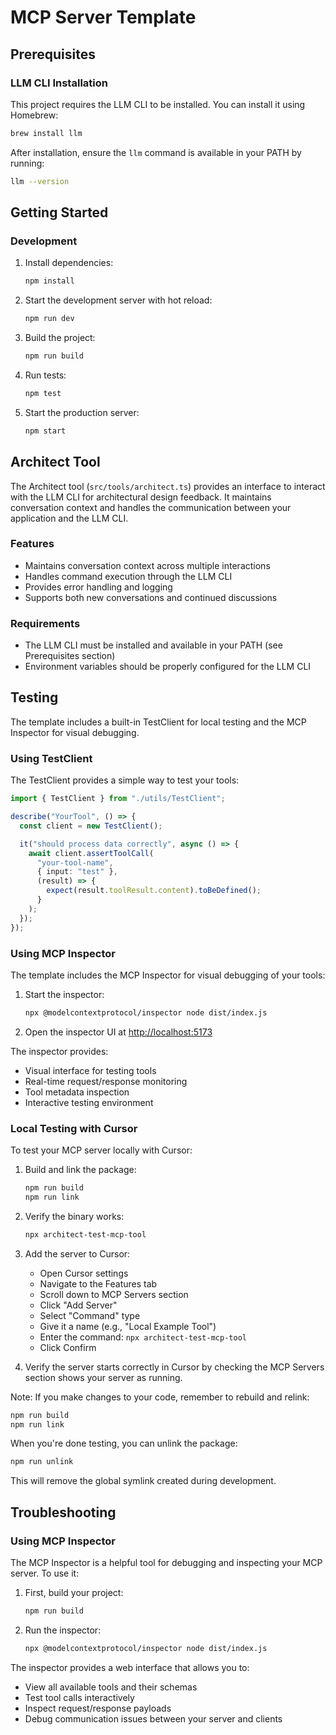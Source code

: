 # MCP Server Template

## Prerequisites

### LLM CLI Installation

This project requires the LLM CLI to be installed. You can install it using Homebrew:

```bash
brew install llm
```

After installation, ensure the `llm` command is available in your PATH by running:

```bash
llm --version
```

## Getting Started

### Development

1. Install dependencies:

   ```bash
   npm install
   ```

2. Start the development server with hot reload:

   ```bash
   npm run dev
   ```

3. Build the project:

   ```bash
   npm run build
   ```

4. Run tests:

   ```bash
   npm test
   ```

5. Start the production server:

   ```bash
   npm start
   ```

## Architect Tool

The Architect tool (`src/tools/architect.ts`) provides an interface to interact with the LLM CLI for architectural design feedback. It maintains conversation context and handles the communication between your application and the LLM CLI.

### Features

- Maintains conversation context across multiple interactions
- Handles command execution through the LLM CLI
- Provides error handling and logging
- Supports both new conversations and continued discussions

### Requirements

- The LLM CLI must be installed and available in your PATH (see Prerequisites section)
- Environment variables should be properly configured for the LLM CLI

## Testing

The template includes a built-in TestClient for local testing and the MCP Inspector for visual debugging.

### Using TestClient

The TestClient provides a simple way to test your tools:

```typescript
import { TestClient } from "./utils/TestClient";

describe("YourTool", () => {
  const client = new TestClient();

  it("should process data correctly", async () => {
    await client.assertToolCall(
      "your-tool-name",
      { input: "test" },
      (result) => {
        expect(result.toolResult.content).toBeDefined();
      }
    );
  });
});
```

### Using MCP Inspector

The template includes the MCP Inspector for visual debugging of your tools:

1. Start the inspector:

   ```bash
   npx @modelcontextprotocol/inspector node dist/index.js
   ```

2. Open the inspector UI at <http://localhost:5173>

The inspector provides:

- Visual interface for testing tools
- Real-time request/response monitoring
- Tool metadata inspection
- Interactive testing environment

### Local Testing with Cursor

To test your MCP server locally with Cursor:

1. Build and link the package:

   ```bash
   npm run build
   npm run link
   ```

2. Verify the binary works:

   ```bash
   npx architect-test-mcp-tool
   ```

3. Add the server to Cursor:

   - Open Cursor settings
   - Navigate to the Features tab
   - Scroll down to MCP Servers section
   - Click "Add Server"
   - Select "Command" type
   - Give it a name (e.g., "Local Example Tool")
   - Enter the command: `npx architect-test-mcp-tool`
   - Click Confirm

4. Verify the server starts correctly in Cursor by checking the MCP Servers section shows your server as running.

Note: If you make changes to your code, remember to rebuild and relink:

```bash
npm run build
npm run link
```

When you're done testing, you can unlink the package:

```bash
npm run unlink
```

This will remove the global symlink created during development.

## Troubleshooting

### Using MCP Inspector

The MCP Inspector is a helpful tool for debugging and inspecting your MCP server. To use it:

1. First, build your project:

   ```bash
   npm run build
   ```

2. Run the inspector:

   ```bash
   npx @modelcontextprotocol/inspector node dist/index.js
   ```

The inspector provides a web interface that allows you to:

- View all available tools and their schemas
- Test tool calls interactively
- Inspect request/response payloads
- Debug communication issues between your server and clients
